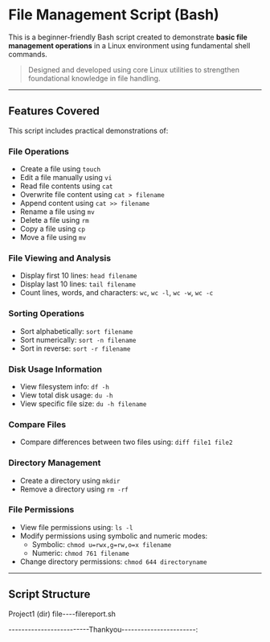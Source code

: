 # File Management Script (Bash)

This is a beginner-friendly Bash script created to demonstrate **basic file management operations** in a Linux environment using fundamental shell commands.

> Designed and developed using core Linux utilities to strengthen foundational knowledge in file handling.

---

## Features Covered

This script includes practical demonstrations of:

### File Operations
- Create a file using `touch`
- Edit a file manually using `vi`
- Read file contents using `cat`
- Overwrite file content using `cat > filename`
- Append content using `cat >> filename`
- Rename a file using `mv`
- Delete a file using `rm`
- Copy a file using `cp`
- Move a file using `mv`

### File Viewing and Analysis
- Display first 10 lines: `head filename`
- Display last 10 lines: `tail filename`
- Count lines, words, and characters: `wc`, `wc -l`, `wc -w`, `wc -c`

### Sorting Operations
- Sort alphabetically: `sort filename`
- Sort numerically: `sort -n filename`
- Sort in reverse: `sort -r filename`

### Disk Usage Information
- View filesystem info: `df -h`
- View total disk usage: `du -h`
- View specific file size: `du -h filename`

### Compare Files
- Compare differences between two files using: `diff file1 file2`

### Directory Management
- Create a directory using `mkdir`
- Remove a directory using `rm -rf`

### File Permissions
- View file permissions using: `ls -l`
- Modify permissions using symbolic and numeric modes:
  - Symbolic: `chmod u=rwx,g=rw,o=x filename`
  - Numeric: `chmod 761 filename`
- Change directory permissions: `chmod 644 directoryname`

---

## Script Structure
Project1 (dir)
file----filereport.sh

-------------------------Thankyou-----------------------:
